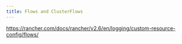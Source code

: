 ```yaml
---
title: Flows and ClusterFlows
---
```


https://rancher.com/docs/rancher/v2.6/en/logging/custom-resource-config/flows/